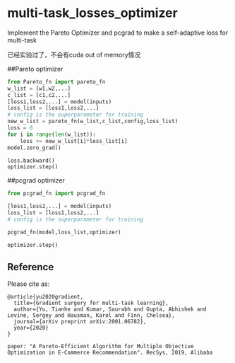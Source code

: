 # multi-task_losses_optimizer
Implement the Pareto Optimizer and pcgrad to make a self-adaptive loss for multi-task

已经实验过了，不会有cuda out of memory情况 

##Pareto optimizer </br>

```python
from Pareto_fn import pareto_fn
w_list = [w1,w2,...]
c_list = [c1,c2,...]
[loss1,loss2,...] = model(inputs)
loss_list = [loss1,loss2,...]
# config is the superparameter for training
new_w_list = pareto_fn(w_list,c_list,config,loss_list)
loss = 0
for i in range(len(w_list)):
    loss += new_w_list[i]*loss_list[i]
model.zero_grad()

loss.backward()
optimizer.step()
```
##pcgrad optimizer </br>

```python
from pcgrad_fn import pcgrad_fn

[loss1,loss2,...] = model(inputs)
loss_list = [loss1,loss2,...]
# config is the superparameter for training

pcgrad_fn(model,loss_list,optimizer)

optimizer.step()
```

## Reference

Please cite as:

```
@article{yu2020gradient,
  title={Gradient surgery for multi-task learning},
  author={Yu, Tianhe and Kumar, Saurabh and Gupta, Abhishek and Levine, Sergey and Hausman, Karol and Finn, Chelsea},
  journal={arXiv preprint arXiv:2001.06782},
  year={2020}
}

```

```
paper: "A Pareto-Efficient Algorithm for Multiple Objective Optimization in E-Commerce Recommendation". RecSys, 2019, Alibaba
```